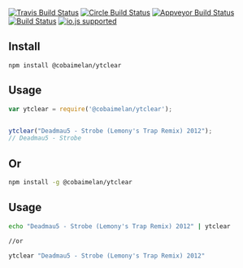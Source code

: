 [![Travis Build Status](http://img.shields.io/travis/ayhankuru/ytclear.svg?style=flat-square)](https://travis-ci.org/ayhankuru/ytclear) [![Circle Build Status](https://img.shields.io/circleci/project/ayhankuru/ytclear.svg?style=flat-square)](https://circleci.com/gh/ayhankuru/ytclear) [![Appveyor Build Status](https://img.shields.io/appveyor/ci/ayhankuru/ytclear.svg?style=flat-square)](https://ci.appveyor.com/project/ayhankuru/ytclear) [![Build Status](https://img.shields.io/david/ayhankuru/ytclear.svg?style=flat-square)](https://david-dm.org/ayhankuru/ytclear) [![io.js supported](https://img.shields.io/badge/io.js-supported-green.svg?style=flat-square)](https://iojs.org)

## Install

```
npm install @cobaimelan/ytclear
```

## Usage


```js
var ytclear = require('@cobaimelan/ytclear');
```


```js

ytclear("Deadmau5 - Strobe (Lemony's Trap Remix) 2012");
// Deadmau5 - Strobe

```

## Or 

```sh
npm install -g @cobaimelan/ytclear

```
## Usage

```sh
echo "Deadmau5 - Strobe (Lemony's Trap Remix) 2012" | ytclear

//or 

ytclear "Deadmau5 - Strobe (Lemony's Trap Remix) 2012" 

```